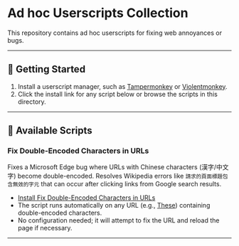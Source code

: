 # Ad hoc Userscripts Collection

This repository contains ad hoc userscripts for fixing web annoyances or bugs.

---

## 🚀 Getting Started
1. Install a userscript manager, such as [Tampermonkey](https://www.tampermonkey.net/) or [Violentmonkey](https://violentmonkey.github.io/).
2. Click the install link for any script below or browse the scripts in this directory.

---

## 📜 Available Scripts

### Fix Double-Encoded Characters in URLs
Fixes a Microsoft Edge bug where URLs with Chinese characters (漢字/中文字) become double-encoded. Resolves Wikipedia errors like `請求的頁面標題包含無效的字元` that can occur after clicking links from Google search results.

- [Install Fix Double-Encoded Characters in URLs](https://greasyfork.org/en/scripts/539005-fix-double-encoded-characters-in-urls)
- The script runs automatically on any URL (e.g., [These](https://answers.microsoft.com/zh-hant/microsoftedge/forum/all/edge%E6%96%BCyt%E8%A7%80%E7%9C%8B%E7%9B%B4/1a38b32b-3da0-4e2f-9a00-e550c06b5426)) containing double-encoded characters.
- No configuration needed; it will attempt to fix the URL and reload the page if necessary.

---